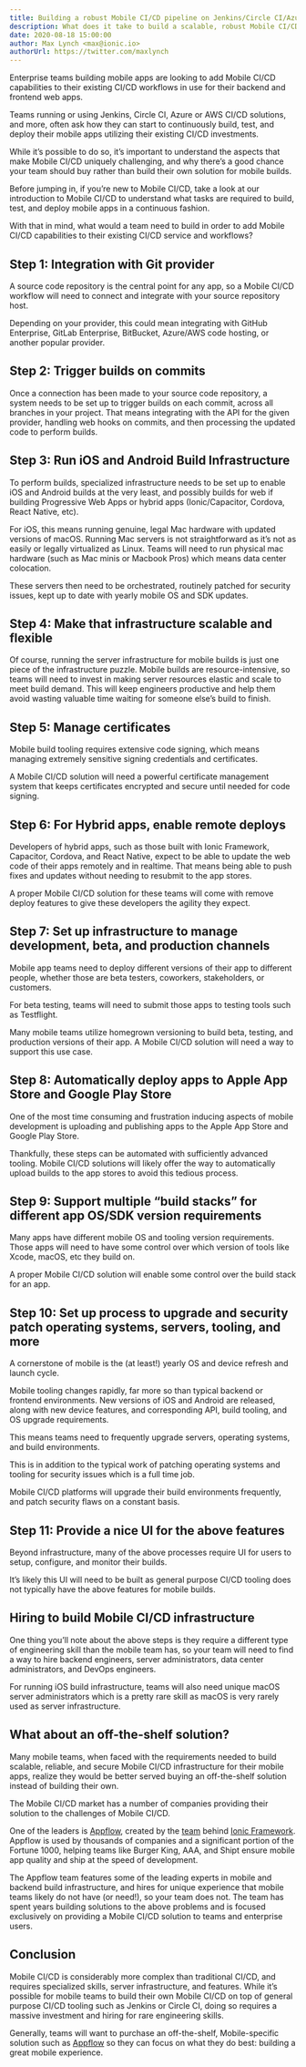 ```yaml
---
title: Building a robust Mobile CI/CD pipeline on Jenkins/Circle CI/Azure/etc.
description: What does it take to build a scalable, robust Mobile CI/CD pipeline on popular services such as Jenkins, Circle CI, or Azure DevOps?
date: 2020-08-18 15:00:00
author: Max Lynch <max@ionic.io>
authorUrl: https://twitter.com/maxlynch
---
```


Enterprise teams building mobile apps are looking to add Mobile CI/CD capabilities to their existing CI/CD workflows in use for their backend and frontend web apps.

Teams running or using Jenkins, Circle CI, Azure or AWS CI/CD solutions, and more, often ask how they can start to continuously build, test, and deploy their mobile apps utilizing their existing CI/CD investments.

While it’s possible to do so, it’s important to understand the aspects that make Mobile CI/CD uniquely challenging, and why there’s a good chance your team should buy rather than build their own solution for mobile builds.

Before jumping in, if you’re new to Mobile CI/CD, take a look at our introduction to Mobile CI/CD to understand what tasks are required to build, test, and deploy mobile apps in a continuous fashion.

With that in mind, what would a team need to build in order to add Mobile CI/CD capabilities to their existing CI/CD service and workflows?

## Step 1: Integration with Git provider

A source code repository is the central point for any app, so a Mobile CI/CD workflow will need to connect and integrate with your source repository host.

Depending on your provider, this could mean integrating with GitHub Enterprise, GitLab Enterprise, BitBucket, Azure/AWS code hosting, or another popular provider.

## Step 2: Trigger builds on commits

Once a connection has been made to your source code repository, a system needs to be set up to trigger builds on each commit, across all branches in your project. That means integrating with the API for the given provider, handling web hooks on commits, and then processing the updated code to perform builds.

## Step 3: Run iOS and Android Build Infrastructure

To perform builds, specialized infrastructure needs to be set up to enable iOS and Android builds at the very least, and possibly builds for web if building Progressive Web Apps or hybrid apps (Ionic/Capacitor, Cordova, React Native, etc).

For iOS, this means running genuine, legal Mac hardware with updated versions of macOS. Running Mac servers is not straightforward as it’s not as easily or legally virtualized as Linux. Teams will need to run physical mac hardware (such as Mac minis or Macbook Pros) which means data center colocation.

These servers then need to be orchestrated, routinely patched for security issues, kept up to date with yearly mobile OS and SDK updates.

## Step 4: Make that infrastructure scalable and flexible

Of course, running the server infrastructure for mobile builds is just one piece of the infrastructure puzzle. Mobile builds are resource-intensive, so teams will need to invest in making server resources elastic and scale to meet build demand. This will keep engineers productive and help them avoid wasting valuable time waiting for someone else’s build to finish.

## Step 5: Manage certificates

Mobile build tooling requires extensive code signing, which means managing extremely sensitive signing credentials and certificates.

A Mobile CI/CD solution will need a powerful certificate management system that keeps certificates encrypted and secure until needed for code signing.

## Step 6: For Hybrid apps, enable remote deploys

Developers of hybrid apps, such as those built with Ionic Framework, Capacitor, Cordova, and React Native, expect to be able to update the web code of their apps remotely and in realtime. That means being able to push fixes and updates without needing to resubmit to the app stores.

A proper Mobile CI/CD solution for these teams will come with remove deploy features to give these developers the agility they expect.

## Step 7: Set up infrastructure to manage development, beta, and production channels

Mobile app teams need to deploy different versions of their app to different people, whether those are beta testers, coworkers, stakeholders, or customers.

For beta testing, teams will need to submit those apps to testing tools such as Testflight.

Many mobile teams utilize homegrown versioning to build beta, testing, and production versions of their app. A Mobile CI/CD solution will need a way to support this use case.

## Step 8: Automatically deploy apps to Apple App Store and Google Play Store

One of the most time consuming and frustration inducing aspects of mobile development is uploading and publishing apps to the Apple App Store and Google Play Store.

Thankfully, these steps can be automated with sufficiently advanced tooling. Mobile CI/CD solutions will likely offer the way to automatically upload builds to the app stores to avoid this tedious process.

## Step 9: Support multiple “build stacks” for different app OS/SDK version requirements

Many apps have different mobile OS and tooling version requirements. Those apps will need to have some control over which version of tools like Xcode, macOS, etc they build on.

A proper Mobile CI/CD solution will enable some control over the build stack for an app.

## Step 10: Set up process to upgrade and security patch operating systems, servers, tooling, and more

A cornerstone of mobile is the (at least!) yearly OS and device refresh and launch cycle.

Mobile tooling changes rapidly, far more so than typical backend or frontend environments. New versions of iOS and Android are released, along with new device features, and corresponding API, build tooling, and OS upgrade requirements.

This means teams need to frequently upgrade servers, operating systems, and build environments.

This is in addition to the typical work of patching operating systems and tooling for security issues which is a full time job.

Mobile CI/CD platforms will upgrade their build environments frequently, and patch security flaws on a constant basis.

## Step 11: Provide a nice UI for the above features

Beyond infrastructure, many of the above processes require UI for users to setup, configure, and monitor their builds. 

It’s likely this UI will need to be built as general purpose CI/CD tooling does not typically have the above features for mobile builds.

## Hiring to build Mobile CI/CD infrastructure

One thing you’ll note about the above steps is they require a different type of engineering skill than the mobile team has, so your team will need to find a way to hire backend engineers, server administrators, data center administrators, and DevOps engineers.

For running iOS build infrastructure, teams will also need unique macOS server administrators which is a pretty rare skill as macOS is very rarely used as server infrastructure.

## What about an off-the-shelf solution?

Many mobile teams, when faced with the requirements needed to build scalable, reliable, and secure Mobile CI/CD infrastructure for their mobile apps, realize they would be better served buying an off-the-shelf solution instead of building their own.

The Mobile CI/CD market has a number of companies providing their solution to the challenges of Mobile CI/CD.

One of the leaders is [Appflow](https://useappflow.com/), created by the [team](https://ionic.io/) behind [Ionic Framework](https://ionicframework.com/). Appflow is used by thousands of companies and a significant portion of the Fortune 1000, helping teams like Burger King, AAA, and Shipt ensure mobile app quality and ship at the speed of development.

The Appflow team features some of the leading experts in mobile and backend build infrastructure, and hires for unique experience that mobile teams likely do not have (or need!), so your team does not. The team has spent years building solutions to the above problems and is focused exclusively on providing a Mobile CI/CD solution to teams and enterprise users.

## Conclusion

Mobile CI/CD is considerably more complex than traditional CI/CD, and requires specialized skills, server infrastructure, and features. While it’s possible for mobile teams to build their own Mobile CI/CD on top of general purpose CI/CD tooling such as Jenkins or Circle CI, doing so requires a massive investment and hiring for rare engineering skills.

Generally, teams will want to purchase an off-the-shelf, Mobile-specific solution such as [Appflow](https://useappflow.com/) so they can focus on what they do best: building a great mobile experience.

